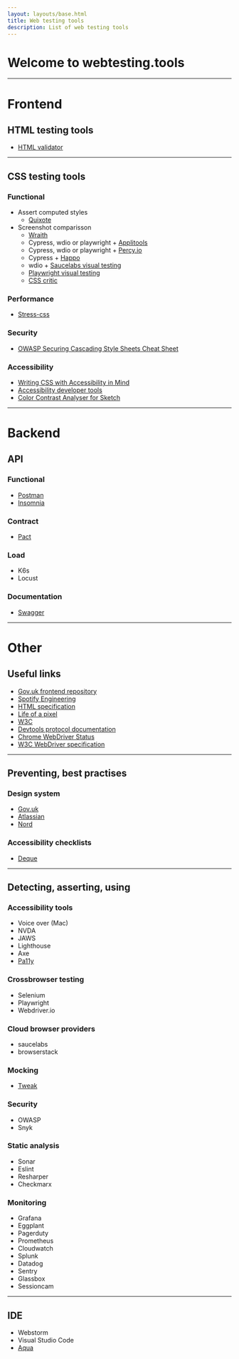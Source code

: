 ```yaml
---
layout: layouts/base.html
title: Web testing tools
description: List of web testing tools
---
```


# Welcome to webtesting.tools  
---

<h1 class="section-header" id="frontend">Frontend</h1>

## HTML testing tools

- [HTML validator](https://validator.w3.org/)

---

## CSS testing tools
### Functional
- Assert computed styles
    - [Quixote](https://github.com/jamesshore/quixote/blob/master/README.md)
- Screenshot comparisson
    - [Wraith](https://github.com/bbc/wraith)
    - Cypress, wdio or playwright + [Applitools](https://applitools.com/)
    - Cypress, wdio or playwright + [Percy.io](https://percy.io/)
    - Cypress + [Happo](https://happo.io/)
    - wdio + [Saucelabs visual testing](https://saucelabs.com/platform/visual-testing)
    - [Playwright visual testing](https://playwright.dev/docs/test-snapshots)
    - [CSS critic](https://github.com/cburgmer/csscritic)

### Performance
- [Stress-css](https://github.com/andyedinborough/stress-css)

### Security
- [OWASP Securing Cascading Style Sheets Cheat Sheet](https://cheatsheetseries.owasp.org/cheatsheets/Securing_Cascading_Style_Sheets_Cheat_Sheet.html)

### Accessibility
- [Writing CSS with Accessibility in Mind](https://medium.com/@matuzo/writing-css-with-accessibility-in-mind-8514a0007939)
- [Accessibility developer tools](https://github.com/GoogleChrome/accessibility-developer-tools)
- [Color Contrast Analyser for Sketch](https://github.com/getflourish/Sketch-Color-Contrast-Analyser)

---
<h1 class="section-header" id="backend">Backend</h1>

## API
### Functional
- [Postman](https://www.postman.com/)
- [Insomnia](https://insomnia.rest/)

### Contract
- [Pact](https://pact.io/)

### Load
- K6s
- Locust

### Documentation 
- [Swagger](https://swagger.io/)

---

<h1 class="section-header" id="other">Other</h1>

## Useful links
- [Gov.uk frontend repository](https://github.com/alphagov/govuk-frontend)
- [Spotify Engineering](https://engineering.atspotify.com/)
- [HTML specification](https://html.spec.whatwg.org/)
- [Life of a pixel](https://www.youtube.com/watch?v=K2QHdgAKP-s)
- [W3C](https://www.w3.org/)
- [Devtools protocol documentation](https://chromedevtools.github.io/devtools-protocol/)
- [Chrome WebDriver Status](https://chromium.googlesource.com/chromium/src/+/refs/heads/main/docs/chromedriver_status.md)
- [W3C WebDriver specification](https://w3c.github.io/webdriver/)
---

## Preventing, best practises

### Design system
- [Gov.uk](https://design-system.service.gov.uk/)
- [Atlassian](https://atlassian.design/)
- [Nord](https://nordhealth.design/)

### Accessibility checklists
- [Deque](https://dequeuniversity.com/checklists/)


---
## Detecting, asserting, using
### Accessibility tools
- Voice over (Mac)
- NVDA
- JAWS
- Lighthouse
- Axe
- [Pa11y](https://pa11y.org/)

### Crossbrowser testing
- Selenium
- Playwright
- Webdriver.io

### Cloud browser providers
- saucelabs
- browserstack

### Mocking
- [Tweak](https://chrome.google.com/webstore/detail/tweak-mock-and-modify-htt/feahianecghpnipmhphmfgmpdodhcapi)

### Security
- OWASP
- Snyk

### Static analysis
- Sonar
- Eslint
- Resharper
- Checkmarx

### Monitoring
- Grafana
- Eggplant
- Pagerduty
- Prometheus
- Cloudwatch
- Splunk
- Datadog
- Sentry
- Glassbox
- Sessioncam

---


## IDE
- Webstorm
- Visual Studio Code
- [Aqua](https://www.jetbrains.com/aqua/)